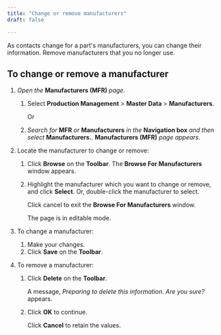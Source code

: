 ```yaml
---
title: "Change or remove manufacturers"
draft: false

---
```


As contacts change for a part's manufacturers, you can change their information. Remove manufacturers that you no longer use.

## To change or remove a manufacturer

1.  *Open the* **Manufacturers (MFR)** *page.*

    1. Select **Production Management** > **Master Data** > **Manufacturers**.

        Or

    2.  *Search for* **MFR** *or* **Manufacturers** *in the* **Navigation box** *and then select* **Manufacturers.**. **Manufacturers (MFR)** *page appears.*

2.  Locate the manufacturer to change or remove:
    1.  Click **Browse** on the **Toolbar**. The **Browse For Manufacturers** window appears.

    2.  Highlight the manufacturer which you want to change or remove, and click **Select**. Or, double-click the manufacturer to select.

        Click cancel to exit the **Browse For Manufacturers** window.

        The page is in editable mode.

2.  To change a manufacturer:
    1.  Make your changes.
    2.  Click **Save** on the **Toolbar**.
2.  To remove a manufacturer:
    1.  Click **Delete** on the **Toolbar**.

        A message, *Preparing to delete this information. Are you sure?* appears.

    1.  Click **OK** to continue.

        Click **Cancel** to retain the values.